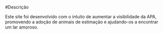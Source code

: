 #Descrição

Este site foi desenvolvido com o intuito de aumentar a visibilidade da APA, promovendo a adoção de animais de estimação e ajudando-os a encontrar um lar amoroso.
